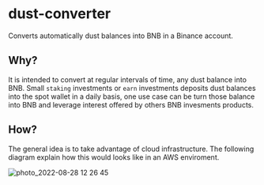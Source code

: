 # dust-converter
Converts automatically dust balances into BNB in a Binance account.

## Why?
It is intended to convert at regular intervals of time, any dust balance into BNB. Small `staking` investments or `earn` investments deposits dust balances into the spot wallet in a daily basis, one use case can be turn those balance into BNB and leverage interest offered by others BNB invesments products.

## How?
The general idea is to take advantage of cloud infrastructure. The following diagram explain how this would looks like in an AWS enviroment.

![photo_2022-08-28 12 26 45](https://user-images.githubusercontent.com/48102227/187081832-cb8a8110-41d7-4806-aa21-91ca0cd19230.jpeg)
